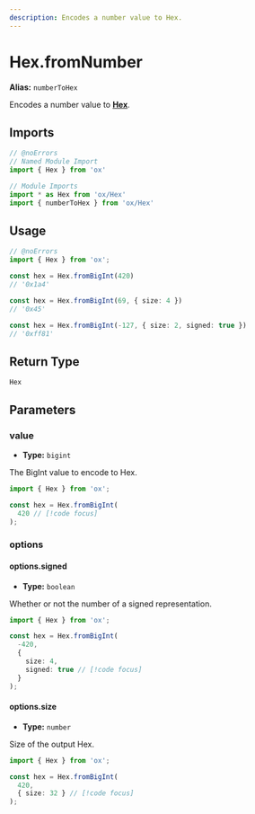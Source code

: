 ```yaml
---
description: Encodes a number value to Hex.
---
```


# Hex.fromNumber

**Alias:** `numberToHex`

Encodes a number value to **[Hex](/api/hex)**.

## Imports

```ts twoslash
// @noErrors
// Named Module Import 
import { Hex } from 'ox'

// Module Imports
import * as Hex from 'ox/Hex'
import { numberToHex } from 'ox/Hex'
```

## Usage

```ts twoslash
// @noErrors
import { Hex } from 'ox';

const hex = Hex.fromBigInt(420)
// '0x1a4'

const hex = Hex.fromBigInt(69, { size: 4 })
// '0x45'

const hex = Hex.fromBigInt(-127, { size: 2, signed: true })
// '0xff81'
```

## Return Type

`Hex`

## Parameters

### value

- **Type:** `bigint`

The BigInt value to encode to Hex.

```ts twoslash
import { Hex } from 'ox';

const hex = Hex.fromBigInt(
  420 // [!code focus]
);
```

### options

#### options.signed

- **Type:** `boolean`

Whether or not the number of a signed representation.

```ts twoslash
import { Hex } from 'ox';

const hex = Hex.fromBigInt(
  -420,
  { 
    size: 4,
    signed: true // [!code focus]
  }
);
```

#### options.size 

- **Type:** `number`

Size of the output Hex.

```ts twoslash
import { Hex } from 'ox';

const hex = Hex.fromBigInt(
  420,
  { size: 32 } // [!code focus]
);
```